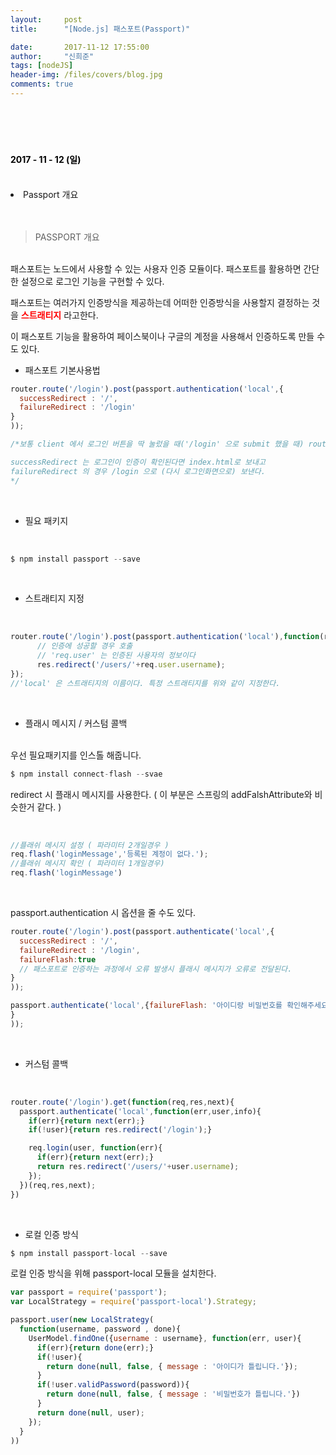 ```yaml
---
layout:     post
title:      "[Node.js] 패스포트(Passport)"

date:       2017-11-12 17:55:00
author:     "신희준"
tags: [nodeJS]
header-img: /files/covers/blog.jpg
comments: true
---
```


<head>
 <meta property="og:type" content="website">
 <meta property="og:title" content="노드js 패스포트">
 <meta property="og:description" content="노드js 패스포트">
 <meta property="og:url" content="http://shj7242.github.io/2017/11/12/Nodejs4/">

 <meta name="twitter:card" content="summary">
  <meta name="twitter:title" content="노드js 패스포트">
  <meta name="twitter:description" content="노드js 패스포트">
  <meta name="FACEBOOK:domain" content="http://shj7242.github.io/2017/11/12/Nodejs4/">
  <meta name="facebook:card" content="summary">
   <meta name="facebook:title" content="노드js 패스포트">
   <meta name="facebook:description" content="노드js 패스포트">
   <meta name="facebook:domain" content="http://shj7242.github.io/2017/11/12/Nodejs4/">


 </head>

<br>
<H4 style ="font-weight:bold; color:black;"> </H4>
<br>
<H4 style ="font-weight:bold; color : black">2017 - 11 - 12 (일)</H4>
<br>
<li>Passport 개요</li>

<br>
<br>

> PASSPORT 개요

<br>
패스포트는 노드에서 사용할 수 있는 사용자 인증 모듈이다.
패스포트를 활용하면 간단한 설정으로 로그인 기능을 구현할 수 있다.

패스포트는 여러가지 인증방식을 제공하는데 어떠한 인증방식을 사용할지 결정하는 것을 <b style='color:red'>스트래티지</b> 라고한다.

이 패스포트 기능을 활용하여 페이스북이나 구글의 계정을 사용해서 인증하도록 만들 수 도 있다.
<br>

* 패스포트 기본사용법

~~~javascript
router.route('/login').post(passport.authentication('local',{
  successRedirect : '/',
  failureRedirect : '/login'
}
));

/*보통 client 에서 로그인 버튼을 딱 눌렀을 때('/login' 으로 submit 했을 때) router 미들웨어는 이 요청을 다음과같은 형식으로 passport 를 활용하여 처리한다.(기본적으로)

successRedirect 는 로그인이 인증이 확인된다면 index.html로 보내고
failureRedirect 의 경우 /login 으로 (다시 로그인화면으로) 보낸다.
*/
~~~

<br>

* 필요 패키지

<br>

~~~javascript
$ npm install passport --save
~~~

<br>

* 스트래티지 지정

<br>

~~~JavaScript
router.route('/login').post(passport.authentication('local'),function(req, res){
      // 인증에 성공할 경우 호출
      // 'req.user' 는 인증된 사용자의 정보이다
      res.redirect('/users/'+req.user.username);
});
//'local' 은 스트래티지의 이름이다. 특정 스트래티지를 위와 같이 지정한다.
~~~

<br>

* 플래시 메시지 / 커스텀 콜백

<br>우선 필요패키지를 인스톨 해줍니다.

~~~JavaScript
$ npm install connect-flash --svae
~~~

redirect 시 플래시 메시지를 사용한다. ( 이 부분은 스프링의 addFalshAttribute와 비슷한거 같다. )

<br>

~~~JavaScript
//플래쉬 메시지 설정 ( 파라미터 2개일경우 )
req.flash('loginMessage','등록된 계정이 없다.');
//플래쉬 메시지 확인 ( 파라미터 1개일경우)
req.flash('loginMessage')
~~~

<br>

passport.authentication 시 옵션을 줄 수도 있다.

~~~JavaScript
router.route('/login').post(passport.authenticate('local',{
  successRedirect : '/',
  failureRedirect : '/login',
  failureFlash:true
  // 패스포트로 인증하는 과정에서 오류 발생시 플래시 메시지가 오류로 전달된다.
}
));
~~~

~~~JavaScript
passport.authenticate('local',{failureFlash: '아이디랑 비밀번호를 확인해주세요'
}
));
~~~

<br>

* 커스텀 콜백

<br>

~~~JavaScript
router.route('/login').get(function(req,res,next){
  passport.authenticate('local',function(err,user,info){
    if(err){return next(err);}
    if(!user){return res.redirect('/login');}

    req.login(user, function(err){
      if(err){return next(err);}
      return res.redirect('/users/'+user.username);
    });
  })(req,res,next);
})
~~~

<br>

* 로컬 인증 방식

~~~JavaScript
$ npm install passport-local --save
~~~

로컬 인증 방식을 위해 passport-local 모듈을 설치한다.

~~~javascript
var passport = require('passport');
var LocalStrategy = require('passport-local').Strategy;

passport.user(new LocalStrategy(
  function(username, password , done){
    UserModel.findOne({username : username}, function(err, user){
      if(err){return done(err);}
      if(!user){
        return done(null, false, { message : '아이디가 틀립니다.'});
      }
      if(!user.validPassword(password)){
        return done(null, false, { message : '비밀번호가 틀립니다.'})
      }
      return done(null, user);
    });
  }
))
~~~
